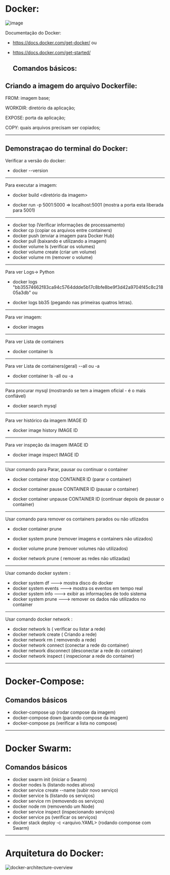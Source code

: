 # Docker:  
![image](https://user-images.githubusercontent.com/43301551/206217690-f7660d9f-6a4e-4b50-a80d-ad491b236f9f.png)



Documentação do Docker: 
- https://docs.docker.com/get-docker/ ou 
- https://docs.docker.com/get-started/


  ## Comandos básicos:

## Criando a imagem do arquivo Dockerfile:

FROM: imagem base;

WORKDIR: diretório da aplicação;

EXPOSE: porta da aplicação;

COPY: quais arquivos precisam ser copiados;

-----------------------------------------------------------------------------------------------
## Demonstraçao do terminal do Docker:


Verificar a versão do docker:
- docker --version   

---------------------------
Para executar a imagem:

 - docker build <diretório da imagem>

 - docker run -p 5001:5000 <imagem>    => localhost:5001  (mostra a porta esta liberada para 5001)

---------------------------
- docker top <container>    (Verificar informações de processamento)
- docker cp        (copiar os arquivos entre containers)
- docker push <imagem>  (enviar a imagem para Docker Hub)
- docker pull <imagem>  (baixando e utilizando a imagem)
- docker volume ls  (verificar os volumes)
- docker volume create <nome>  (criar um volume)
- docker volume rm <nome>  (remover o volume)


---------------------------
Para ver Logs-> Python

- docker logs "bb35574662f83ca94c5764ddde5b17c8bfe8be9f3d42a9704f45c8c21805a3db"  ou

- docker logs bb35 (pegando nas primeiras quatros letras).

---------------------------
Para ver imagem:

- docker images

---------------------------
Para ver Lista de containers

- docker container ls

---------------------------
Para ver Lista de containers(geral) --all ou -a

- docker container ls -all ou -a

---------------------------
Para procurar mysql (mostrando se tem a imagem oficial - é o mais confiável)

- docker search mysql 

---------------------------
Para ver histórico da imagem IMAGE ID

- docker image history IMAGE ID

---------------------------
Para ver inspeção da imagem IMAGE ID

- docker image inspect IMAGE ID

---------------------------
Usar comando para Parar, pausar ou continuar o container

- docker container stop CONTAINER ID  (parar o container)

- docker container pause CONTAINER ID (pausar o container)

- docker container unpause CONTAINER ID (continuar depois de pausar o container)


---------------------------
Usar comando para remover os containers parados ou não utlizados

- docker container prune 

- docker system prune  (remover imagens e containers não utizados)

- docker volume prune (remover volumes não utilizados)

- docker network prune ( remover as redes não utlizadas) 

---------------------------
Usar comando docker system :

- docker system df        ---> mostra disco do docker  
- docker system events   ---> mostra os eventos em tempo real
- docker system info     ---> exibir as informações de todo sistema 
- docker system prune    ---> remover os dados não utilizados no container
  

 ---------------------------
Usar comando docker network :

- docker network ls ( verificar ou listar a rede)
- docker network create <nome> ( Criando a rede)
- docker network rm <nome> ( removendo a rede)
- docker network connect <rede> <container>  (conectar a rede do container)
- docker network disconnect <rede> <container>  (desconectar a rede do container)
- docker network inspect <nome>  ( inspecionar a rede do container)

--------------------------------------------------------------------

# Docker-Compose: 
   ## Comandos básicos

- docker-compose up  (rodar compose da imagem)
- docker-compose down  (parando compose da imagem)
- docker-compose ps (verificar a lista no compose)

--------------------------------------------------------------------
# Docker Swarm: 
   ## Comandos básicos

- docker swarm init (iniciar o Swarm)
- docker nodes ls (listando nodes ativos)
- docker service create --name <nome> <imagem> (subir novo serviço)
- docker service ls (listando os serviços)
- docker service rm <nome>  (removendo os serviços)
- docker node rm <ID>  (removendo um Node)
- docker service inspect <ID> (inspecionando serviços)
- docker service ps <ID> (verificar os serviços)
- docker stack deploy -c <arquivo.YAML> <nome>  (rodando componse com Swarm)


--------------------------------------------------------------------


# Arquitetura do Docker:

![docker-architecture-overview](https://user-images.githubusercontent.com/43301551/206180723-8b8c35e3-3306-462a-b88a-3f171c468bbf.png)
